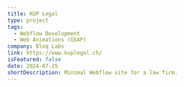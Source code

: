 ```yaml
---
title: KUP Legal
type: project
tags:
  - Webflow Development
  - Web Animations (GSAP)
company: Bloq Labs
link: https://www.kuplegal.ch/
isFeatured: false
date: 2024-07-25
shortDescription: Minimal Webflow site for a law firm.
---
```


